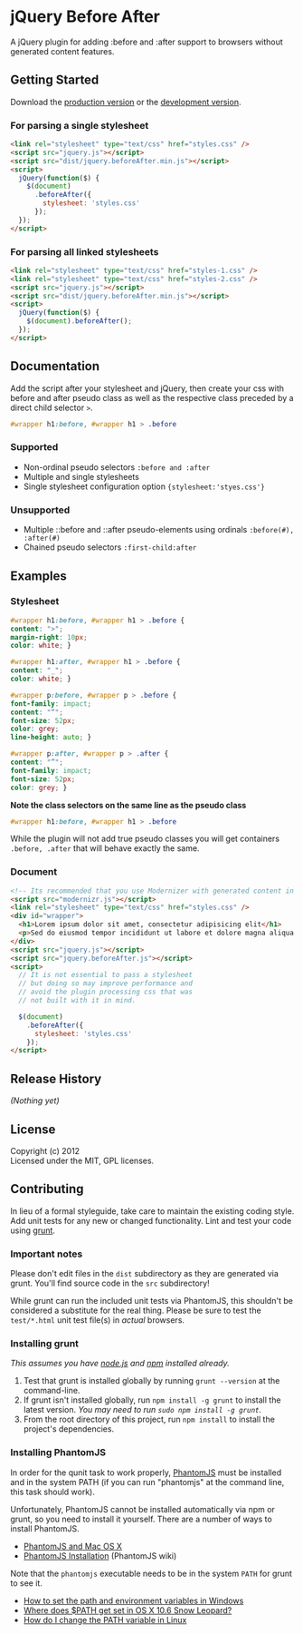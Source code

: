 # jQuery Before After

A jQuery plugin for adding :before and :after support to browsers without generated content features.

## Getting Started
Download the [production version][min] or the [development version][max].

[min]: https://raw.github.com/dfadler/beforeAfter/master/dist/beforeAfter.min.js
[max]: https://raw.github.com/dfadler/beforeAfter/master/dist/beforeAfter.js

### For parsing a single stylesheet

```html
<link rel="stylesheet" type="text/css" href="styles.css" />
<script src="jquery.js"></script>
<script src="dist/jquery.beforeAfter.min.js"></script>
<script>
  jQuery(function($) {
    $(document)
      .beforeAfter({
        stylesheet: 'styles.css'
      });
  });
</script>
```

### For parsing all linked stylesheets

```html
<link rel="stylesheet" type="text/css" href="styles-1.css" />
<link rel="stylesheet" type="text/css" href="styles-2.css" />
<script src="jquery.js"></script>
<script src="dist/jquery.beforeAfter.min.js"></script>
<script>
  jQuery(function($) {
    $(document).beforeAfter();
  });
</script>
```

## Documentation
Add the script after your stylesheet and jQuery, then create your css with before and after pseudo class as well as the respective class preceded by a direct child selector `>`.
```css
#wrapper h1:before, #wrapper h1 > .before
```


### Supported
* Non-ordinal pseudo selectors `:before and :after`
* Multiple and single stylesheets 
* Single stylesheet configuration option `{stylesheet:'styes.css'}`

### Unsupported
* Multiple ::before and ::after pseudo-elements using ordinals `:before(#), :after(#)`
* Chained pseudo selectors `:first-child:after`

## Examples

### Stylesheet

```css
#wrapper h1:before, #wrapper h1 > .before {
content: ">";
margin-right: 10px;
color: white; }

#wrapper h1:after, #wrapper h1 > .before {
content: "_";
color: white; }

#wrapper p:before, #wrapper p > .before {
font-family: impact;
content: "“";
font-size: 52px;
color: grey;
line-height: auto; }

#wrapper p:after, #wrapper p > .after {
content: "”";
font-family: impact;
font-size: 52px;
color: grey; }
```

__Note the class selectors on the same line as the pseudo class__

```css
#wrapper h1:before, #wrapper h1 > .before
```
While the plugin will not add true pseudo classes you will get containers `.before, .after` that will behave exactly the same.

### Document
```html
<!-- Its recommended that you use Modernizer with generated content in the build -->
<script src="modernizr.js"></script>
<link rel="stylesheet" type="text/css" href="styles.css" />
<div id="wrapper">
  <h1>Lorem ipsum dolor sit amet, consectetur adipisicing elit</h1>
  <p>Sed do eiusmod tempor incididunt ut labore et dolore magna aliqua. Ut enim ad minim veniam, quis nostrud exercitation ullamco laboris nisi ut aliquip ex ea commodo consequat. Duis aute irure dolor in reprehenderit in voluptate velit esse cillum dolore eu fugiat nulla pariatur. Excepteur sint occaecat cupidatat non proident, sunt in culpa qui officia deserunt mollit anim id est laborum.</p>
</div>
<script src="jquery.js"></script>
<script src="jquery.beforeAfter.js"></script>
<script>
  // It is not essential to pass a stylesheet 
  // but doing so may improve performance and 
  // avoid the plugin processing css that was 
  // not built with it in mind.

  $(document)
    .beforeAfter({
      stylesheet: 'styles.css'
    });
</script>
```

## Release History
_(Nothing yet)_

## License
Copyright (c) 2012  
Licensed under the MIT, GPL licenses.

## Contributing
In lieu of a formal styleguide, take care to maintain the existing coding style. Add unit tests for any new or changed functionality. Lint and test your code using [grunt](https://github.com/cowboy/grunt).

### Important notes
Please don't edit files in the `dist` subdirectory as they are generated via grunt. You'll find source code in the `src` subdirectory!

While grunt can run the included unit tests via PhantomJS, this shouldn't be considered a substitute for the real thing. Please be sure to test the `test/*.html` unit test file(s) in _actual_ browsers.

### Installing grunt
_This assumes you have [node.js](http://nodejs.org/) and [npm](http://npmjs.org/) installed already._

1. Test that grunt is installed globally by running `grunt --version` at the command-line.
1. If grunt isn't installed globally, run `npm install -g grunt` to install the latest version. _You may need to run `sudo npm install -g grunt`._
1. From the root directory of this project, run `npm install` to install the project's dependencies.

### Installing PhantomJS

In order for the qunit task to work properly, [PhantomJS](http://www.phantomjs.org/) must be installed and in the system PATH (if you can run "phantomjs" at the command line, this task should work).

Unfortunately, PhantomJS cannot be installed automatically via npm or grunt, so you need to install it yourself. There are a number of ways to install PhantomJS.

* [PhantomJS and Mac OS X](http://ariya.ofilabs.com/2012/02/phantomjs-and-mac-os-x.html)
* [PhantomJS Installation](http://code.google.com/p/phantomjs/wiki/Installation) (PhantomJS wiki)

Note that the `phantomjs` executable needs to be in the system `PATH` for grunt to see it.

* [How to set the path and environment variables in Windows](http://www.computerhope.com/issues/ch000549.htm)
* [Where does $PATH get set in OS X 10.6 Snow Leopard?](http://superuser.com/questions/69130/where-does-path-get-set-in-os-x-10-6-snow-leopard)
* [How do I change the PATH variable in Linux](https://www.google.com/search?q=How+do+I+change+the+PATH+variable+in+Linux)
